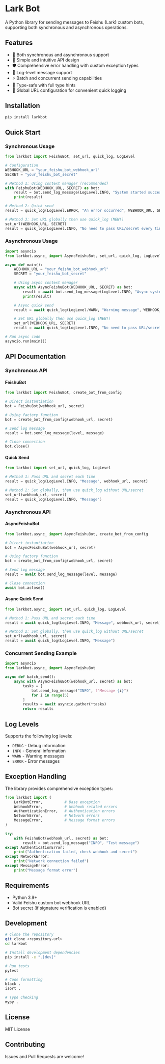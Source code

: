 # Lark Bot

A Python library for sending messages to Feishu (Lark) custom bots, supporting both synchronous and asynchronous operations.

## Features

- 🔄 Both synchronous and asynchronous support
- 🚀 Simple and intuitive API design
- 🛡️ Comprehensive error handling with custom exception types
- 📝 Log-level message support
- ⚡ Batch and concurrent sending capabilities
- 🎯 Type-safe with full type hints
- 🔧 Global URL configuration for convenient quick logging

## Installation

```bash
pip install larkbot
```

## Quick Start

### Synchronous Usage

```python
from larkbot import FeishuBot, set_url, quick_log, LogLevel

# Configuration
WEBHOOK_URL = "your_feishu_bot_webhook_url"
SECRET = "your_feishu_bot_secret"

# Method 1: Using context manager (recommended)
with FeishuBot(WEBHOOK_URL, SECRET) as bot:
    result = bot.send_log_message(LogLevel.INFO, "System started successfully")
    print(result)

# Method 2: Quick send
result = quick_log(LogLevel.ERROR, "An error occurred", WEBHOOK_URL, SECRET)

# Method 3: Set URL globally then use quick_log (NEW!)
set_url(WEBHOOK_URL, SECRET)
result = quick_log(LogLevel.INFO, "No need to pass URL/secret every time!")
```

### Asynchronous Usage

```python
import asyncio
from larkbot.async_ import AsyncFeishuBot, set_url, quick_log, LogLevel

async def main():
    WEBHOOK_URL = "your_feishu_bot_webhook_url"
    SECRET = "your_feishu_bot_secret"

    # Using async context manager
    async with AsyncFeishuBot(WEBHOOK_URL, SECRET) as bot:
        result = await bot.send_log_message(LogLevel.INFO, "Async system started")
        print(result)

    # Async quick send
    result = await quick_log(LogLevel.WARN, "Warning message", WEBHOOK_URL, SECRET)

    # Set URL globally then use quick_log (NEW!)
    set_url(WEBHOOK_URL, SECRET)
    result = await quick_log(LogLevel.INFO, "No need to pass URL/secret every time!")

# Run async code
asyncio.run(main())
```

## API Documentation

### Synchronous API

#### FeishuBot

```python
from larkbot import FeishuBot, create_bot_from_config

# Direct instantiation
bot = FeishuBot(webhook_url, secret)

# Using factory function
bot = create_bot_from_config(webhook_url, secret)

# Send log message
result = bot.send_log_message(level, message)

# Close connection
bot.close()
```

#### Quick Send

```python
from larkbot import set_url, quick_log, LogLevel

# Method 1: Pass URL and secret each time
result = quick_log(LogLevel.INFO, "Message", webhook_url, secret)

# Method 2: Set globally, then use quick_log without URL/secret
set_url(webhook_url, secret)
result = quick_log(LogLevel.INFO, "Message")
```

### Asynchronous API

#### AsyncFeishuBot

```python
from larkbot.async_ import AsyncFeishuBot, create_bot_from_config

# Direct instantiation
bot = AsyncFeishuBot(webhook_url, secret)

# Using factory function
bot = create_bot_from_config(webhook_url, secret)

# Send log message
result = await bot.send_log_message(level, message)

# Close connection
await bot.aclose()
```

#### Async Quick Send

```python
from larkbot.async_ import set_url, quick_log, LogLevel

# Method 1: Pass URL and secret each time
result = await quick_log(LogLevel.INFO, "Message", webhook_url, secret)

# Method 2: Set globally, then use quick_log without URL/secret
set_url(webhook_url, secret)
result = await quick_log(LogLevel.INFO, "Message")
```

### Concurrent Sending Example

```python
import asyncio
from larkbot.async_ import AsyncFeishuBot

async def batch_send():
    async with AsyncFeishuBot(webhook_url, secret) as bot:
        tasks = [
            bot.send_log_message("INFO", f"Message {i}")
            for i in range(5)
        ]
        results = await asyncio.gather(*tasks)
        return results
```

## Log Levels

Supports the following log levels:

- `DEBUG` - Debug information
- `INFO` - General information
- `WARN` - Warning messages
- `ERROR` - Error messages

## Exception Handling

The library provides comprehensive exception types:

```python
from larkbot import (
    LarkBotError,          # Base exception
    WebhookError,          # Webhook related errors
    AuthenticationError,   # Authentication errors
    NetworkError,          # Network errors
    MessageError,          # Message format errors
)

try:
    with FeishuBot(webhook_url, secret) as bot:
        result = bot.send_log_message("INFO", "Test message")
except AuthenticationError:
    print("Authentication failed, check webhook and secret")
except NetworkError:
    print("Network connection failed")
except MessageError:
    print("Message format error")
```

## Requirements

- Python 3.9+
- Valid Feishu custom bot webhook URL
- Bot secret (if signature verification is enabled)

## Development

```bash
# Clone the repository
git clone <repository-url>
cd larkbot

# Install development dependencies
pip install -e ".[dev]"

# Run tests
pytest

# Code formatting
black .
isort .

# Type checking
mypy .
```

## License

MIT License

## Contributing

Issues and Pull Requests are welcome!